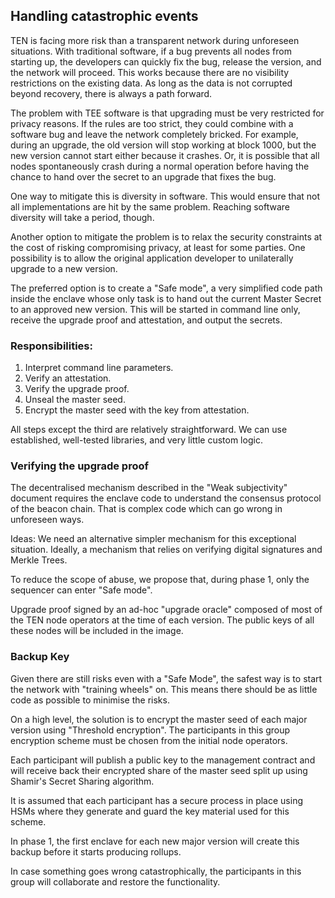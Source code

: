 
## Handling catastrophic events

TEN is facing more risk than a transparent network during unforeseen situations.
With traditional software, if a bug prevents all nodes from starting up, the developers can quickly fix
the bug, release the version, and the network will proceed. This works because there are no visibility restrictions on the existing data.
As long as the data is not corrupted beyond recovery, there is always a path forward.

The problem with TEE software is that upgrading must be very restricted for privacy reasons.
If the rules are too strict, they could combine with a software bug and leave the network completely bricked.
For example, during an upgrade, the old version will stop working at block 1000, but the new version cannot start either
because it crashes.
Or, it is possible that all nodes spontaneously crash during a normal operation before having the chance to hand over
the secret to an upgrade that fixes the bug.

One way to mitigate this is diversity in software. This would ensure that not all implementations are hit by the same problem.
Reaching software diversity will take a period, though.

Another option to mitigate the problem is to relax the security constraints at the cost of risking compromising privacy, at least for some parties.
One possibility is to allow the original application developer to unilaterally upgrade to a new version.

The preferred option is to create a "Safe mode", a very simplified code path inside the enclave whose only task is to hand out
the current Master Secret to an approved new version.
This will be started in command line only, receive the upgrade proof and attestation, and output the secrets.

### Responsibilities:

1. Interpret command line parameters.
1. Verify an attestation.
1. Verify the upgrade proof.
1. Unseal the master seed.
1. Encrypt the master seed with the key from attestation.

All steps except the third are relatively straightforward. We can use established, well-tested libraries, and very little
custom logic.

### Verifying the upgrade proof

The decentralised mechanism described in the "Weak subjectivity" document requires the enclave code to understand the consensus
protocol of the beacon chain. That is complex code which can go wrong in unforeseen ways.

Ideas:
We need an alternative simpler mechanism for this exceptional situation.
Ideally, a mechanism that relies on verifying digital signatures and Merkle Trees.

To reduce the scope of abuse, we propose that, during phase 1, only the sequencer can enter "Safe mode".

Upgrade proof signed by an ad-hoc "upgrade oracle" composed of most of the TEN node operators at the time
of each version. The public keys of all these nodes will be included in the image.


### Backup Key

Given there are still risks even with a "Safe Mode", the safest way is to start the network with "training wheels" on.
This means there should be as little code as possible to minimise the risks.

On a high level, the solution is to encrypt the master seed of each major version using "Threshold encryption".
The participants in this group encryption scheme must be chosen from the initial node operators.

Each participant will publish a public key to the management contract and will receive back their encrypted share of the master seed
split up using Shamir's Secret Sharing algorithm.

It is assumed that each participant has a secure process in place using HSMs where they generate and guard the key material
used for this scheme.

In phase 1, the first enclave for each new major version will create this backup before it starts producing rollups.

In case something goes wrong catastrophically, the participants in this group will collaborate and restore the functionality.